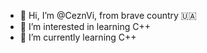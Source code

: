 - 👋 Hi, I’m @CeznVi, from brave country 🇺🇦
- 👀 I’m interested in learning C++
- 🌱 I’m currently learning C++

<!---
CeznVi/CeznVi is a ✨ special ✨ repository because its `README.md` (this file) appears on your GitHub profile.
You can click the Preview link to take a look at your changes.
--->
